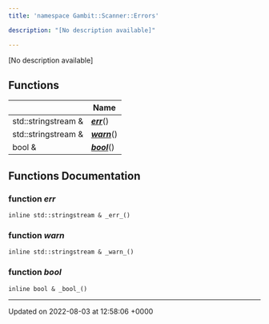 ```yaml
---
title: 'namespace Gambit::Scanner::Errors'

description: "[No description available]"

---
```







[No description available]

## Functions

|                | Name           |
| -------------- | -------------- |
| std::stringstream & | **[_err_](/documentation/code/gambit_sphinx/namespaces/namespacegambit_1_1scanner_1_1errors/#function--err-)**() |
| std::stringstream & | **[_warn_](/documentation/code/gambit_sphinx/namespaces/namespacegambit_1_1scanner_1_1errors/#function--warn-)**() |
| bool & | **[_bool_](/documentation/code/gambit_sphinx/namespaces/namespacegambit_1_1scanner_1_1errors/#function--bool-)**() |


## Functions Documentation

### function _err_

```
inline std::stringstream & _err_()
```


### function _warn_

```
inline std::stringstream & _warn_()
```


### function _bool_

```
inline bool & _bool_()
```






-------------------------------

Updated on 2022-08-03 at 12:58:06 +0000